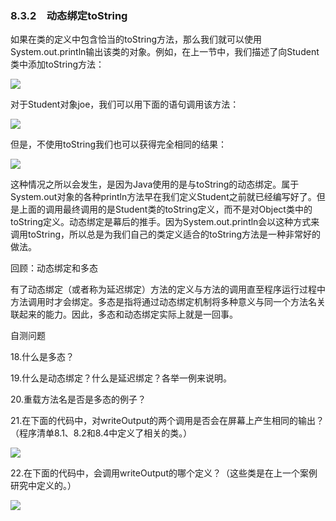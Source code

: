    

### 8.3.2　动态绑定toString

如果在类的定义中包含恰当的toString方法，那么我们就可以使用System.out.println输出该类的对象。例如，在上一节中，我们描述了向Student类中添加toString方法：

![](0-Assets/Epubook/程序员编程语言经典合集（计算机科学丛书5册套装），javapython编程语言含经典教材龙书《编译原理》%20(Bruce%20Eckel%20%20Alfred%20V.%20Aho%20%20Monica%20S.%20Lam%20etc.)%20(Z-Library)/images/image10843.jpeg)

对于Student对象joe，我们可以用下面的语句调用该方法：

![](../Images/image10844.gif)

但是，不使用toString我们也可以获得完全相同的结果：

![](../Images/image10845.gif)

这种情况之所以会发生，是因为Java使用的是与toString的动态绑定。属于System.out对象的各种println方法早在我们定义Student之前就已经编写好了。但是上面的调用最终调用的是Student类的toString定义，而不是对Object类中的toString定义。动态绑定是幕后的推手。因为System.out.println会以这种方式来调用toString，所以总是为我们自己的类定义适合的toString方法是一种非常好的做法。

回顾：动态绑定和多态

有了动态绑定（或者称为延迟绑定）方法的定义与方法的调用直至程序运行过程中方法调用时才会绑定。多态是指将通过动态绑定机制将多种意义与同一个方法名关联起来的能力。因此，多态和动态绑定实际上就是一回事。

自测问题

18.什么是多态？

19.什么是动态绑定？什么是延迟绑定？各举一例来说明。

20.重载方法名是否是多态的例子？

21.在下面的代码中，对writeOutput的两个调用是否会在屏幕上产生相同的输出？（程序清单8.1、8.2和8.4中定义了相关的类。）

![](0-Assets/Epubook/程序员编程语言经典合集（计算机科学丛书5册套装），javapython编程语言含经典教材龙书《编译原理》%20(Bruce%20Eckel%20%20Alfred%20V.%20Aho%20%20Monica%20S.%20Lam%20etc.)%20(Z-Library)/images/image10846.jpeg)

22.在下面的代码中，会调用writeOutput的哪个定义？（这些类是在上一个案例研究中定义的。）

![](0-Assets/Epubook/程序员编程语言经典合集（计算机科学丛书5册套装），javapython编程语言含经典教材龙书《编译原理》%20(Bruce%20Eckel%20%20Alfred%20V.%20Aho%20%20Monica%20S.%20Lam%20etc.)%20(Z-Library)/images/image10847.jpeg)